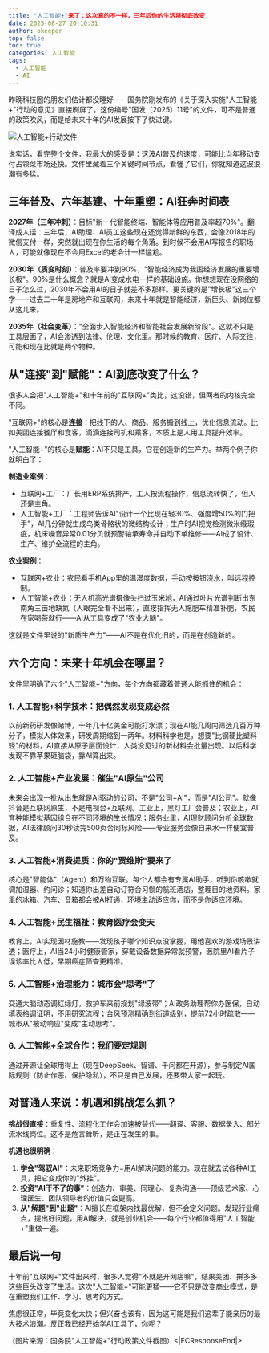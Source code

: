 ```yaml
---
title: "人工智能+"来了：这次真的不一样，三年后你的生活将彻底改变
date: 2025-08-27 20:10:31
author: okeeper
top: false
toc: true
categories: 人工智能
tags:
  - 人工智能
  - AI
---
```


昨晚科技圈的朋友们估计都没睡好——国务院刚发布的《关于深入实施"人工智能+"行动的意见》直接刷屏了。这份编号"国发〔2025〕11号"的文件，可不是普通的政策吹风，而是给未来十年的AI发展按下了快进键。

![人工智能+行动文件](https://okeeper-blog-images.oss-cn-hangzhou.aliyuncs.com/blog-images/202509/c53d38e22965e6b97d32c4671666bcca.png)

说实话，看完整个文件，我最大的感受是：这波AI普及的速度，可能比当年移动支付占领菜市场还快。文件里藏着三个关键时间节点，看懂了它们，你就知道这波浪潮有多猛。

## 三年普及、六年基建、十年重塑：AI狂奔时间表

**2027年（三年冲刺）**：目标"新一代智能终端、智能体等应用普及率超70%"。翻译成人话：三年后，AI助理、AI员工这些现在还觉得新鲜的东西，会像2018年的微信支付一样，突然就出现在你生活的每个角落。到时候不会用AI写报告的职场人，可能就像现在不会用Excel的老会计一样尴尬。

**2030年（质变时刻）**：普及率要冲到90%，"智能经济成为我国经济发展的重要增长极"。90%是什么概念？就是AI变成水电一样的基础设施。你想想现在没网络的日子怎么过，2030年不会用AI的日子就差不多那样。更关键的是"增长极"这三个字——过去二十年是房地产和互联网，未来十年就是智能经济，新巨头、新岗位都从这儿来。

**2035年（社会变革）**："全面步入智能经济和智能社会发展新阶段"。这就不只是工具层面了，AI会渗透到法律、伦理、文化里。那时候的教育、医疗、人际交往，可能和现在比就是两个物种。

## 从"连接"到"赋能"：AI到底改变了什么？

很多人会把"人工智能+"和十年前的"互联网+"类比，这没错，但两者的内核完全不同。

"互联网+"的核心是**连接**：把线下的人、商品、服务搬到线上，优化信息流动。比如美团连接餐厅和食客，滴滴连接司机和乘客，本质上是人用工具提升效率。

"人工智能+"的核心是**赋能**：AI不只是工具，它在创造新的生产力。举两个例子你就明白了：

**制造业案例**：
- 互联网+工厂：厂长用ERP系统排产，工人按流程操作，信息流转快了，但人还是主角。
- 人工智能+工厂：工程师告诉AI"设计一个比现在轻30%、强度增50%的门把手"，AI几分钟就生成鸟类骨骼状的微结构设计；生产时AI视觉检测微米级瑕疵，机床噪音异常0.01分贝就预警轴承寿命并自动下单维修——AI成了设计、生产、维护全流程的主角。

**农业案例**：
- 互联网+农业：农民看手机App里的温湿度数据，手动按按钮浇水，叫远程控制。
- 人工智能+农业：无人机高光谱摄像头扫过玉米地，AI通过叶片光谱判断出东南角三亩地缺氮（人眼完全看不出来），直接指挥无人施肥车精准补肥，农民在家喝茶就行——AI从工具变成了"农业大脑"。

这就是文件里说的"新质生产力"——AI不是在优化旧的，而是在创造新的。

## 六个方向：未来十年机会在哪里？

文件里明确了六个"人工智能+"方向，每个方向都藏着普通人能抓住的机会：

### 1. 人工智能+科学技术：把偶然发现变成必然

以前新药研发像赌博，十年几十亿美金可能打水漂；现在AI能几周内筛选几百万种分子，模拟人体效果，研发周期缩到一两年。材料科学也是，想要"比钢硬比塑料轻"的材料，AI直接从原子层面设计，人类没见过的新材料会批量出现。以后科学发现不靠苹果砸脑袋，靠AI算出来。

### 2. 人工智能+产业发展：催生"AI原生"公司

未来会出现一批从出生就是AI驱动的公司，不是"公司+AI"，而是"AI公司"。就像抖音是互联网原生，不是电视台+互联网。工业上，黑灯工厂会普及；农业上，AI育种能模拟基因组合在不同环境的生长情况；服务业里，AI理财顾问分析全球数据，AI法律顾问30秒读完500页合同标风险——专业服务会像自来水一样便宜普及。

### 3. 人工智能+消费提质：你的"贾维斯"要来了

核心是"智能体"（Agent）和万物互联。每个人都会有专属AI助手，听到你咳嗽就调加湿器、约问诊；知道你出差自动订符合习惯的航班酒店，整理目的地资料。家里的冰箱、汽车、音箱都会被AI打通，环境主动适应你，而不是你适应环境。

### 4. 人工智能+民生福祉：教育医疗会变天

教育上，AI实现因材施教——发现孩子哪个知识点没掌握，用他喜欢的游戏场景讲透；医疗上，AI当24小时健康管家，穿戴设备数据异常就预警，医院里AI看片子误诊率比人低，早期癌症筛查更精准。

### 5. 人工智能+治理能力：城市会"思考"了

交通大脑动态调红绿灯，救护车来前规划"绿波带"；AI政务助理帮你办医保，自动填表格调证明，不用研究流程；台风预测精确到街道级别，提前72小时疏散——城市从"被动响应"变成"主动思考"。

### 6. 人工智能+全球合作：我们要定规则

通过开源让全球用得上（现在DeepSeek、智谱、千问都在开源），参与制定AI国际规则（防止作恶、保护隐私），不只是自己发展，还要带大家一起玩。

## 对普通人来说：机遇和挑战怎么抓？

**挑战很直接**：重复性、流程化工作会加速被替代——翻译、客服、数据录入、部分流水线岗位。这不是危言耸听，是正在发生的事。

**机遇也很明确**：
1. **学会"驾驭AI"**：未来职场竞争力=用AI解决问题的能力。现在就去试各种AI工具，把它变成你的"外挂"。
2. **投资"AI干不了的事"**：创造力、审美、同理心、复杂沟通——顶级艺术家、心理医生、团队领导者的价值只会更高。
3. **从"解题"到"出题"**：AI擅长在框架内找最优解，但不会定义问题。发现行业痛点，提出好问题，用AI解决，就是创业机会——每个行业都值得用"人工智能+"重做一遍。

## 最后说一句

十年前"互联网+"文件出来时，很多人觉得"不就是开网店嘛"，结果美团、拼多多这些巨头改变了生活。这次"人工智能+"可能更猛——它不只是改变商业模式，是在重塑我们工作、学习、思考的方式。

焦虑很正常，毕竟变化太快；但兴奋也该有，因为这可能是我们这辈子能亲历的最大技术浪潮。反正我已经开始学AI工具了，你呢？

（图片来源：国务院"人工智能+"行动政策文件截图）<|FCResponseEnd|>